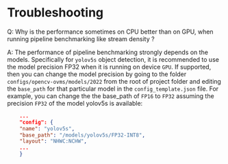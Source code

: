 # Troubleshooting

Q: Why is the performance sometimes on CPU better than on GPU, when running pipeline benchmarking like stream density ?

A: The performance of pipeline benchmarking strongly depends on the models.  Specifically for `yolov5s` object detection, it is recommended to use the model precision FP32 when it is running on device `GPU`.  If supported, then you can change the model precision by going to the folder `configs/opencv-ovms/models/2022` from the root of project folder and editing the `base_path` for that particular model in the `config_template.json` file.  For example, you can change the the base_path of `FP16` to `FP32` assuming the precision `FP32` of the model yolov5s is available:  
        
```json
    ...
    "config": {
    "name": "yolov5s",
    "base_path": "/models/yolov5s/FP32-INT8",
    "layout": "NHWC:NCHW",
    ...
    }
```
